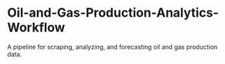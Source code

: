 # Oil-and-Gas-Production-Analytics-Workflow
A pipeline for scraping, analyzing, and forecasting oil and gas production data.
